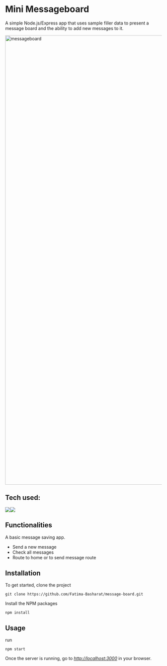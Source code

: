 # Mini Messageboard

A simple Node.js/Express app that uses sample filler data to present a message board and the ability to add new messages to it.

<img width="1440" alt="messageboard" src="https://github.com/fatima-basharat/Mini-Messageboard/assets/117535181/c3c24e91-f38a-4111-862d-ca1973e58712">

## Tech used:

<div style="display: flex; flex-direction: row;" align=left >
    <a href="https://nodejs.org/en/docs/" target="_blank">
    <img src="https://img.shields.io/static/v1?&style=flat&logo=nodedotjs&logoColor=white&labelColor=AD9D90&label=&message=NODE&color=AD9D90"/>
  </a>
  <a href="https://expressjs.com/" target="_blank">
    <img src="https://img.shields.io/static/v1?&style=flat&logo=express&logoColor=white&labelColor=AD9D90&label=&message=EXPRESS&color=AD9D90"/>
  </a>
</div>  

## Functionalities

A basic message saving app.

- Send a new message
- Check all messages
- Route to home or to send message route

## Installation

To get started, clone the project

```
git clone https://github.com/Fatima-Basharat/message-board.git
```

Install the NPM packages

```
npm install
```

## Usage

run

```
npm start
```

Once the server is running, go to [_http://localhost:3000_](http://localhost:3000) in your browser.


